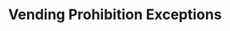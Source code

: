 ---
area_of_interest: null
category:
- Economy
- Environment
- Food
- Planning / Zoning
created: '2023-06-30T03:56:30.894181'
license: Other (City of Philadelphia)
maintainer: ligisteam@phila.gov
maintainer_email: ligisteam@phila.gov
maintainer_link: null
maintainer_phone: null
notes: A layer providing exceptions to the vending prohibition streets layer as indicated by the City of Philadelphia's legislative process. Features represent streets or intersections whereby the City has made exceptions to certain or all vending restrictions. Specific exception parameters are summarized in the "REMARKS" column and can be found in full detail by accessing specific sections/subsections of the Philadelphia Code.
opendataphilly_rating: null
organization: City of Philadelphia
resources:
- description: ''
  format: CSV
  name: Vending Prohibition Exceptions (CSV)
  url: https://opendata.arcgis.com/api/v3/datasets/e37198b7636d45bd8e5b110d9d905d23_0/downloads/data?format=csv&spatialRefId=4326&where=1%3D1
- description: ''
  format: SHP
  name: Vending Prohibition Exceptions (SHP)
  url: 	https://opendata.arcgis.com/api/v3/datasets/e37198b7636d45bd8e5b110d9d905d23_0/downloads/data?format=shp&spatialRefId=4326&where=1%3D1
- description: ''
  format: GeoJSON
  name: Vending Prohibition Exceptions (GeoJSON)
  url: https://opendata.arcgis.com/api/v3/datasets/e37198b7636d45bd8e5b110d9d905d23_0/downloads/data?format=geojson&spatialRefId=4326&where=1%3D1
- description: ''
  format: API
  name: Vending Prohibition Exceptions (API)
  url: https://services.arcgis.com/fLeGjb7u4uXqeF9q/arcgis/rest/services/Vending_Prohibition_Exceptions/FeatureServer/0/query?outFields=*&where=1%3D1
- description: ''
  format: HTML
  name: Vending Prohibition Exceptions (Metadata)
  url: https://metadata.phila.gov/#home/datasetdetails/63ea7b833a6d260011344674/representationdetails/63ea7b833a6d260011344683/
schema: philadelphia
source: ''
title: Vending Prohibition Exceptions
---